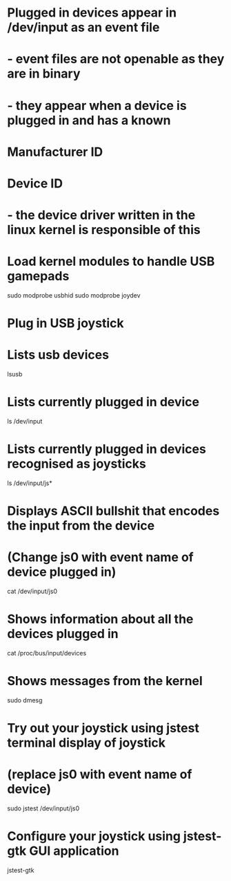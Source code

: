 # Plugged in devices appear in /dev/input as an event file
# - event files are not openable as they are in binary
# - they appear when a device is plugged in and has a known 
# 	Manufacturer 	ID
#	Device 		ID
# - the device driver written in the linux kernel is responsible of this

# Load kernel modules to handle USB gamepads
sudo modprobe usbhid
sudo modprobe joydev

# Plug in USB joystick

# Lists usb devices
lsusb

# Lists currently plugged in device
ls /dev/input

# Lists currently plugged in devices recognised as joysticks
ls /dev/input/js*

# Displays ASCII bullshit that encodes the input from the device
# (Change js0 with event name of device plugged in)
cat /dev/input/js0

# Shows information about all the devices plugged in
cat /proc/bus/input/devices

# Shows messages from the kernel
sudo dmesg

# Try out your joystick using jstest terminal display of joystick
# (replace js0 with event name of device) 
sudo jstest /dev/input/js0

# Configure your joystick using jstest-gtk GUI application
jstest-gtk



